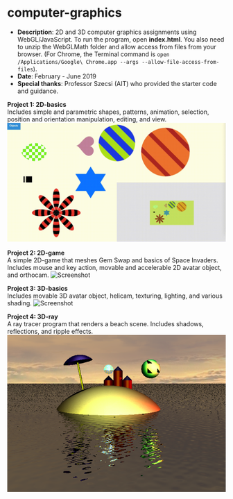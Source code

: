 # computer-graphics
* **Description**: 2D and 3D computer graphics assignments using WebGL/JavaScript. To run the program, open **index.html**. You also need to unzip the WebGLMath folder and allow access from files from your browser. (For Chrome, the Terminal command is `open /Applications/Google\ Chrome.app --args --allow-file-access-from-files`).
* **Date**: February - June 2019
* **Special thanks**: Professor Szecsi (AIT) who provided the starter code and guidance.

**Project 1: 2D-basics** <br>
Includes simple and parametric shapes, patterns, animation, selection, position and orientation manipulation, editing, and view.
![Screenshot](BasicObjects.gif)

**Project 2: 2D-game** <br>
A simple 2D-game that meshes Gem Swap and basics of Space Invaders. Includes mouse and key action, movable and accelerable 2D avatar object, and orthocam.
![Screenshot](GemVader.gif)

**Project 3: 3D-basics** <br>
Includes movable 3D avatar object, helicam, texturing, lighting, and various shading.
![Screenshot](3dBasic.gif)

**Project 4: 3D-ray** <br>
A ray tracer program that renders a beach scene. Includes shadows, reflections, and ripple effects.
![Screenshot](Island.png)

